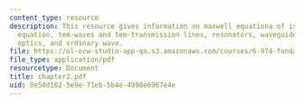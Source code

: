 ```yaml
---
content_type: resource
description: This resource gives information on maxwell equationa of isotropic media,  helmholtz
  equation, tem-waves and tem-transmission lines, resonators, waveguides and integrated
  optics, and ordinary wave.
file: https://ol-ocw-studio-app-qa.s3.amazonaws.com/courses/6-974-fundamentals-of-photonics-quantum-electronics-spring-2006/8e54d1625e9e71eb5b4e4998e6967e4e_chapter2.pdf
file_type: application/pdf
resourcetype: Document
title: chapter2.pdf
uid: 8e54d162-5e9e-71eb-5b4e-4998e6967e4e
---
```


